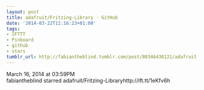 ```yaml
---
layout: post
title: adafruit/Fritzing-Library · GitHub
date: '2014-03-22T11:16:23+01:00'
tags:
- IFTTT
- Pinboard
- github
- stars
tumblr_url: http://fabiantheblind.tumblr.com/post/80346438121/adafruit-fritzing-library-github
---
```


March 16, 2014 at 03:59PM  
fabiantheblind starred adafruit/Fritzing-Libraryhttp://ift.tt/1eKfv6h
